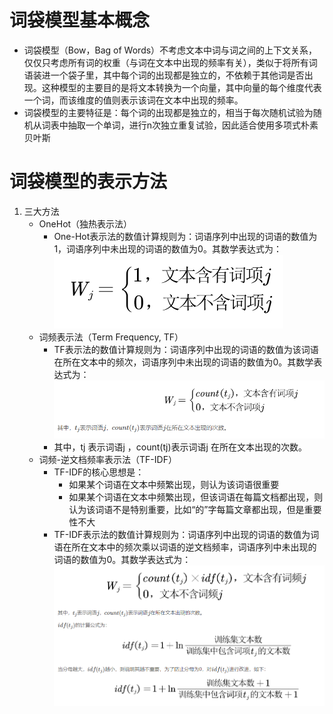 # 词袋模型基本概念
- 词袋模型（Bow，Bag of Words）不考虑文本中词与词之间的上下文关系，仅仅只考虑所有词的权重（与词在文本中出现的频率有关），类似于将所有词语装进一个袋子里，其中每个词的出现都是独立的，不依赖于其他词是否出现。这种模型的主要目的是将文本转换为一个向量，其中向量的每个维度代表一个词，而该维度的值则表示该词在文本中出现的频率。
- 词袋模型的主要特征是：每个词的出现都是独立的，相当于每次随机试验为随机从词表中抽取一个单词，进行n次独立重复试验，因此适合使用多项式朴素贝叶斯

# 词袋模型的表示方法
 1. 三大方法 
    - OneHot（独热表示法）
      - One-Hot表示法的数值计算规则为：词语序列中出现的词语的数值为1，词语序列中未出现的词语的数值为0。其数学表达式为：
       ![image.png](image/img_13.png)
    - 词频表示法（Term Frequency, TF）
      - TF表示法的数值计算规则为：词语序列中出现的词语的数值为该词语在所在文本中的频次，词语序列中未出现的词语的数值为0。其数学表达式为：
        ![image.png](image/img_14.png)
      - 其中，tj 表示词语j ，count(tj)表示词语j 在所在文本出现的次数。
    - 词频-逆文档频率表示法（TF-IDF）
      - TF-IDF的核心思想是：
        - 如果某个词语在文本中频繁出现，则认为该词语很重要
        - 如果某个词语在文本中频繁出现，但该词语在每篇文档都出现，则认为该词语不是特别重要，比如“的”字每篇文章都出现，但是重要性不大
      - TF-IDF表示法的数值计算规则为：词语序列中出现的词语的数值为词语在所在文本中的频次乘以词语的逆文档频率，词语序列中未出现的词语的数值为0。其数学表达式为：
        ![image.png](image/img_15.png)